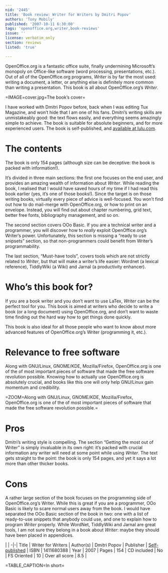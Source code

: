 ```yaml
---
nid: '2445'
title: 'Book review: Writer for Writers by Dmitri Popov'
authors: 'Tony Mobily'
published: '2007-10-11 6:30:00'
tags: 'openoffice.org,writer,book-reviews'
issue: ''
license: verbatim_only
section: reviews
listed: 'true'

---
```

OpenOffice.org is a fantastic office suite, finally undermining Microsoft’s monopoly on Office-like software (word processing, presentations, etc.). Out of all of the OpenOffice.org programs, _Writer_ is by far the most used: writing a document, a letter, or anything else is definitely more common than writing a presentation. This book is all about OpenOffice.org’s _Writer_.


=IMAGE=cover.jpg=The book’s cover=

I have worked with Dmitri Popov before, back when I was editing Tux Magazine, and won’t hide that I am one of his fans. Dmitri’s writing skills are unmistakeably good: the text flows easily, and everything seems amazingly simple to achieve. The book is suitable for absolute beginners, and for more experienced users. The book is self-published, and [available at lulu.com](http://www.lulu.com/content/221513).


# The contents

The book is only 154 pages (although size can be deceptive: the book is packed with information!).

It’s divided in three main sections: the first one focuses on the end user, and provides an amazing wealth of information about _Writer_. While reading the book, I realised that I would have saved hours of my time if I had read this book earlier (yes, it’s one of those books!). Since the target is on those writing books, virtually every piece of advice is well-focused. You won’t find out how to do mail-merge with OpenOffice.org, or how to print on an envelope. Instead, you will find out about chapter numbering, grid text, better free fonts, bibliography management, and so on.

The second section covers OOo Basic. If you are a technical writer and a programmer, you will discover how to _really_ exploit OpenOffice.org’s Writer’s power. Unfortunately, this section is missing a “ready to use snipsets” section, so that non-programmers could benefit from Writer’s programmability.

The last section, “Must-have tools”, covers tools which are not strictly related to _Writer_, but that will make a writer’s life easier: Wordnet (a lexical reference), TiddlyWiki (a Wiki) and Jarnal (a productivity enhancer).


# Who’s this book for?

If you are a book writer and you don’t want to use LaTex, _Writer_ can be the perfect tool for you. This book is aimed at writers who decide to write a book (or a long document) using OpenOffice.org, and don’t want to waste time finding out the hard way how to get things done quickly.

This book is also ideal for all those people who want to know about more advanced features of OpenOffice.org’s Writer (programming it, etc.).


# Relevance to free software

Along with GNU/Linux, GNOME/KDE, Mozilla/Firefox, OpenOffice.org is one of the of most important pieces of software that made the free software revolution possible. Knowing how to actually use OpenOffice.org is absolutely crucial, and books like this one will only help GNU/Linux gain momentum and credibility.


=ZOOM=Along with GNU/Linux, GNOME/KDE, Mozilla/Firefox, OpenOffice.org is one of the of most important pieces of software that made the free software revolution possible.=


# Pros

Dmitri’s writing style is compelling. The section “Getting the most out of Writer” is simply invaluable in its own right: it’s packed with crucial information any writer will need at some point while using _Writer_. The text gets straight to the point: the book is only 154 pages, and yet it says a lot more than other thicker books.


# Cons

A rather large section of the book focuses on the programming side of OpenOffice.org’s Writer. While this is great if you are a programmer, OOo Basic is likely to scare normal users away from the book. I would have separated the OOo Basic section of the book in two: one with a list of ready-to-use snippets that anybody could use, and one to explain how to program _Writer_ properly. While WordNet, TiddlyWiki and Jarnal are great tools, I am not sure they belong in a book about _Writer_: maybe they should have been placed in appendices.


 | |
-|-|
Title | Writer for Writers | 
Author(s) | Dmitri Popov | 
Publisher | [Self-published](http://www.lulu.com/content/221513) | 
ISBN | 1411680388 | 
Year | 2007 | 
Pages | 154 | 
CD included | No | 
FS Oriented | 10 | 
Over all score | 8.5 | 

=TABLE_CAPTION=In short=

